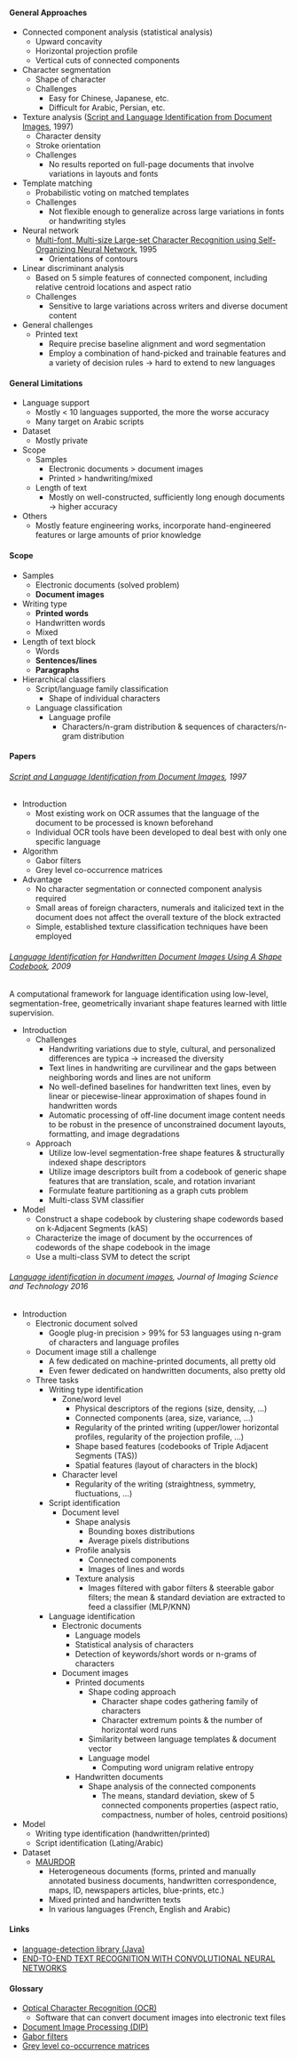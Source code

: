 #### General Approaches

- Connected component analysis (statistical analysis)
  - Upward concavity
  - Horizontal projection profile
  - Vertical cuts of connected components
- Character segmentation
  - Shape of character
  - Challenges
    - Easy for Chinese, Japanese, etc.
    - Difficult for Arabic, Persian, etc.
- Texture analysis ([Script and Language Identification from Document Images](http://www.bmva.org/bmvc/1997/papers/050/), 1997)
  - Character density
  - Stroke orientation
  - Challenges
    - No results reported on full-page documents that involve variations in layouts and fonts
- Template matching
  - Probabilistic voting on matched templates
  - Challenges
    - Not flexible enough to generalize across large variations in fonts or handwriting styles
- Neural network
  - [Multi-font, Multi-size Large-set Character Recognition using Self-Organizing Neural Network](http://ieeexplore.ieee.org/document/598937/), 1995
    - Orientations of contours
- Linear discriminant analysis
  - Based on 5 simple features of connected component, including relative centroid locations and aspect ratio
  - Challenges
    - Sensitive to large variations across writers and diverse document content
- General challenges
  - Printed text
    - Require precise baseline alignment and word segmentation
    - Employ a combination of hand-picked and trainable features and a variety of decision rules -> hard to extend to new languages

#### General Limitations

- Language support
  - Mostly < 10 languages supported, the more the worse accuracy
  - Many target on Arabic scripts
- Dataset
  - Mostly private
- Scope
  - Samples
    - Electronic documents > document images
    - Printed > handwriting/mixed
  - Length of text
    - Mostly on well-constructed, sufficiently long enough documents -> higher accuracy
- Others
  - Mostly feature engineering works, incorporate hand-engineered features or large amounts of prior knowledge

#### Scope

- Samples
  - Electronic documents (solved problem)
  - __Document images__
- Writing type
  - __Printed words__
  - Handwritten words
  - Mixed
- Length of text block
  - Words
  - __Sentences/lines__
  - __Paragraphs__
- Hierarchical classifiers
  - Script/language family classification
    - Shape of individual characters
  - Language classification
    - Language profile
      - Characters/n-gram distribution & sequences of characters/n-gram distribution

#### Papers

###### [Script and Language Identification from Document Images](http://www.bmva.org/bmvc/1997/papers/050/), 1997

- Introduction
  - Most existing work on OCR assumes that the language of the document to be processed is known beforehand
  - Individual OCR tools have been developed to deal best with only one specific language
- Algorithm
  - Gabor filters
  - Grey level co-occurrence matrices
- Advantage
  - No character segmentation or connected component analysis required
  - Small areas of foreign characters, numerals and italicized text in the document does not affect the overall texture of the block extracted
  - Simple, established texture classification techniques have been employed

###### [Language Identification for Handwritten Document Images Using A Shape Codebook](http://www.umiacs.umd.edu/~zhugy/HandwritingLanguageID_PR2009.pdf), 2009

A computational framework for language identification using low-level, segmentation-free, geometrically invariant shape features learned with little supervision.

- Introduction
  - Challenges
    - Handwriting variations due to style, cultural, and personalized differences are typica -> increased the diversity
    - Text lines in handwriting are curvilinear and the gaps between neighboring words and lines are not uniform
    - No well-defined baselines for handwritten text lines, even by linear or piecewise-linear approximation of shapes found in handwritten words
    - Automatic processing of off-line document image content needs to be robust in the presence of unconstrained document layouts, formatting, and image degradations
  - Approach
    - Utilize low-level segmentation-free shape features & structurally indexed shape descriptors
    - Utilize image descriptors built from a codebook of generic shape features that are translation, scale, and rotation invariant
    - Formulate feature partitioning as a graph cuts problem
    - Multi-class SVM classifier
- Model
  - Construct a shape codebook by clustering shape codewords based on k-Adjacent Segments (kAS)
  - Characterize the image of document by the occurrences of codewords of the shape codebook in the image
  - Use a multi-class SVM to detect the script

###### [Language identification in document images](http://pagesperso.litislab.fr/cchatelain/wp-content/uploads/sites/8/2016/01/Bar15.pdf), Journal of Imaging Science and Technology 2016

- Introduction
  - Electronic document solved
    - Google plug-in precision > 99% for 53 languages using n-gram of characters and language profiles
  - Document image still a challenge
    - A few dedicated on machine-printed documents, all pretty old
    - Even fewer dedicated on handwritten documents, also pretty old
  - Three tasks
    - Writing type identification
      - Zone/word level
        - Physical descriptors of the regions (size, density, ...)
        - Connected components (area, size, variance, ...)
        - Regularity of the printed writing (upper/lower horizontal profiles, regularity of the projection profile, ...)
        - Shape based features (codebooks of Triple Adjacent Segments (TAS))
        - Spatial features (layout of characters in the block)
      - Character level
        - Regularity of the writing (straightness, symmetry, fluctuations, ...)
    - Script identification
      - Document level
        - Shape analysis
          - Bounding boxes distributions
          - Average pixels distributions
        - Profile analysis  
          - Connected components
          - Images of lines and words
        - Texture analysis
          - Images filtered with gabor filters & steerable gabor filters; the mean & standard deviation are extracted to feed a classifier (MLP/KNN)
    - Language identification
      - Electronic documents
        - Language models
        - Statistical analysis of characters
        - Detection of keywords/short words or n-grams of characters
      - Document images
        - Printed documents
          - Shape coding approach
            - Character shape codes gathering family of characters
            - Character extremum points & the number of horizontal word runs
          - Similarity between language templates & document vector
          - Language model
            - Computing word unigram relative entropy
        - Handwritten documents
          - Shape analysis of the connected components
            - The means, standard deviation, skew of 5 connected components properties (aspect ratio, compactness, number of holes, centroid positions)
- Model
  - Writing type identification (handwritten/printed)
  - Script identification (Lating/Arabic)
- Dataset
  - [MAURDOR]()
    - Heterogeneous documents (forms, printed and manually annotated business documents, handwritten correspondence, maps, ID, newspapers articles, blue-prints, etc.)
    - Mixed printed and handwritten texts
    - In various languages (French, English and Arabic)

#### Links

- [language-detection library (Java)](https://code.google.com/archive/p/language-detection/)
- [END-TO-END TEXT RECOGNITION WITH CONVOLUTIONAL NEURAL NETWORKS](https://crypto.stanford.edu/~dwu4/papers/HonorThesis.pdf)

#### Glossary

- [Optical Character Recognition (OCR)]()
  - Software that can convert document images into electronic text files
- [Document Image Processing (DIP)]()
- [Gabor filters]()
- [Grey level co-occurrence matrices]()

